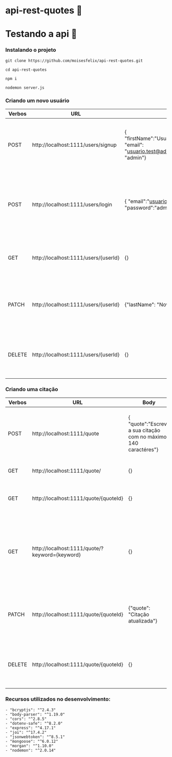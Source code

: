 # api-rest-quotes 📝

          
 # Testando a api 🚀
 
 ### Instalando o projeto

```
git clone https://github.com/moisesfelix/api-rest-quotes.git
```
```
cd api-rest-quotes
```
```
npm i
```
```
nodemon server.js
``` 

 
 ### Criando um novo usuário
 
| Verbos | URL | Body| Header | Ação |
| --- | --- | --- | --- | --- |
| POST | http://localhost:1111/users/signup | { "firstName":"Usuário","lastName":"Teste", "email": "usuario.test@admin.com","password": "admin"} | Content-Type: application/json |Cria um novo usuário a partir do JSON enviado na requisição |
| POST | http://localhost:1111/users/login | { "email":"usuario.test@admin.com", "password":"admin" } | Content-Type: application/json |Logar os dados do usário a partir do JSON enviado na requisição e Retorna um token|
| GET | http://localhost:1111/users/{userId} | {} | |Retorna os dados do usuário com o ID passado|
| PATCH | http://localhost:1111/users/{userId} | {"lastName": "Novo sobrenome"} | Content-Type: application/json ,Authorization: Bearer {token} |Editar os dados do usário a partir do JSON enviado na requisição |
| DELETE | http://localhost:1111/users/{userId} | {} | Content-Type: application/json, Authorization: Bearer {token} |Remove os dados do usuário a partir do ID passado | 

 
 ### Criando uma citação
 
| Verbos | URL | Body| Header | Ação |
| --- | --- | --- | --- | --- |
| POST | http://localhost:1111/quote | { "quote":"Escreva a sua citação com no máximo 140 caractéres"} | Content-Type: application/json, Authorization: Bearer {token} |Cria uma nova citação a partir do JSON enviado na requisição |
| GET | http://localhost:1111/quote/ | {} |  |Retorna todas as citações|
| GET | http://localhost:1111/quote/{quoteId} | {} | |Retorna uma citação com o ID passado|
| GET | http://localhost:1111/quote/?keyword={keyword} | {} | |Retorna todas citações que contenha a palavra chave enviada na Query string (keyword)|
| PATCH | http://localhost:1111/quote/{quoteId} | {"quote": "Citação atualizada"} | Content-Type: application/json ,Authorization: Bearer {token} |Editar os dados do usário a partir do JSON enviado na requisição |
| DELETE | http://localhost:1111/quote/{quoteId} | {} | Content-Type: application/json, Authorization: Bearer {token} |Remove os dados do usuário a partir do ID passado | 




### Recursos utilizados no desenvolvimento:


    - "bcryptjs": "^2.4.3"
    - "body-parser": "^1.19.0"
    - "cors": "^2.8.5"
    - "dotenv-safe": "^8.2.0"
    - "express": "^4.17.1"
    - "joi": "^17.4.2"
    - "jsonwebtoken": "^8.5.1"
    - "mongoose": "^6.0.12"
    - "morgan": "^1.10.0"
    - "nodemon": "^2.0.14"
